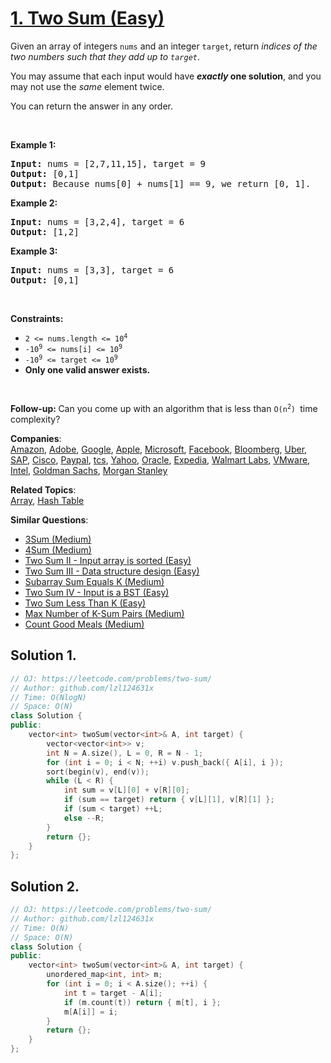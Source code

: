 # [1. Two Sum (Easy)](https://leetcode.com/problems/two-sum/)

<p>Given an array of integers <code>nums</code>&nbsp;and an integer <code>target</code>, return <em>indices of the two numbers such that they add up to <code>target</code></em>.</p>

<p>You may assume that each input would have <strong><em>exactly</em> one solution</strong>, and you may not use the <em>same</em> element twice.</p>

<p>You can return the answer in any order.</p>

<p>&nbsp;</p>
<p><strong>Example 1:</strong></p>

<pre><strong>Input:</strong> nums = [2,7,11,15], target = 9
<strong>Output:</strong> [0,1]
<strong>Output:</strong> Because nums[0] + nums[1] == 9, we return [0, 1].
</pre>

<p><strong>Example 2:</strong></p>

<pre><strong>Input:</strong> nums = [3,2,4], target = 6
<strong>Output:</strong> [1,2]
</pre>

<p><strong>Example 3:</strong></p>

<pre><strong>Input:</strong> nums = [3,3], target = 6
<strong>Output:</strong> [0,1]
</pre>

<p>&nbsp;</p>
<p><strong>Constraints:</strong></p>

<ul>
	<li><code>2 &lt;= nums.length &lt;= 10<sup>4</sup></code></li>
	<li><code>-10<sup>9</sup> &lt;= nums[i] &lt;= 10<sup>9</sup></code></li>
	<li><code>-10<sup>9</sup> &lt;= target &lt;= 10<sup>9</sup></code></li>
	<li><strong>Only one valid answer exists.</strong></li>
</ul>

<p>&nbsp;</p>
<strong>Follow-up:&nbsp;</strong>Can you come up with an algorithm that is less than&nbsp;<code>O(n<sup>2</sup>)&nbsp;</code>time complexity?

**Companies**:  
[Amazon](https://leetcode.com/company/amazon), [Adobe](https://leetcode.com/company/adobe), [Google](https://leetcode.com/company/google), [Apple](https://leetcode.com/company/apple), [Microsoft](https://leetcode.com/company/microsoft), [Facebook](https://leetcode.com/company/facebook), [Bloomberg](https://leetcode.com/company/bloomberg), [Uber](https://leetcode.com/company/uber), [SAP](https://leetcode.com/company/sap), [Cisco](https://leetcode.com/company/cisco), [Paypal](https://leetcode.com/company/paypal), [tcs](https://leetcode.com/company/tcs), [Yahoo](https://leetcode.com/company/yahoo), [Oracle](https://leetcode.com/company/oracle), [Expedia](https://leetcode.com/company/expedia), [Walmart Labs](https://leetcode.com/company/walmart-labs), [VMware](https://leetcode.com/company/vmware), [Intel](https://leetcode.com/company/intel), [Goldman Sachs](https://leetcode.com/company/goldman-sachs), [Morgan Stanley](https://leetcode.com/company/morgan-stanley)

**Related Topics**:  
[Array](https://leetcode.com/tag/array/), [Hash Table](https://leetcode.com/tag/hash-table/)

**Similar Questions**:
* [3Sum (Medium)](https://leetcode.com/problems/3sum/)
* [4Sum (Medium)](https://leetcode.com/problems/4sum/)
* [Two Sum II - Input array is sorted (Easy)](https://leetcode.com/problems/two-sum-ii-input-array-is-sorted/)
* [Two Sum III - Data structure design (Easy)](https://leetcode.com/problems/two-sum-iii-data-structure-design/)
* [Subarray Sum Equals K (Medium)](https://leetcode.com/problems/subarray-sum-equals-k/)
* [Two Sum IV - Input is a BST (Easy)](https://leetcode.com/problems/two-sum-iv-input-is-a-bst/)
* [Two Sum Less Than K (Easy)](https://leetcode.com/problems/two-sum-less-than-k/)
* [Max Number of K-Sum Pairs (Medium)](https://leetcode.com/problems/max-number-of-k-sum-pairs/)
* [Count Good Meals (Medium)](https://leetcode.com/problems/count-good-meals/)


## Solution 1.

```cpp
// OJ: https://leetcode.com/problems/two-sum/
// Author: github.com/lzl124631x
// Time: O(NlogN)
// Space: O(N)
class Solution {
public:
    vector<int> twoSum(vector<int>& A, int target) {
        vector<vector<int>> v; 
        int N = A.size(), L = 0, R = N - 1;
        for (int i = 0; i < N; ++i) v.push_back({ A[i], i });
        sort(begin(v), end(v));
        while (L < R) {
            int sum = v[L][0] + v[R][0];
            if (sum == target) return { v[L][1], v[R][1] };
            if (sum < target) ++L;
            else --R;
        }
        return {};
    }
};
```

## Solution 2.

```cpp
// OJ: https://leetcode.com/problems/two-sum/
// Author: github.com/lzl124631x
// Time: O(N)
// Space: O(N)
class Solution {
public:
    vector<int> twoSum(vector<int>& A, int target) {
        unordered_map<int, int> m;
        for (int i = 0; i < A.size(); ++i) {
            int t = target - A[i];
            if (m.count(t)) return { m[t], i };
            m[A[i]] = i;
        }
        return {};
    }
};
```